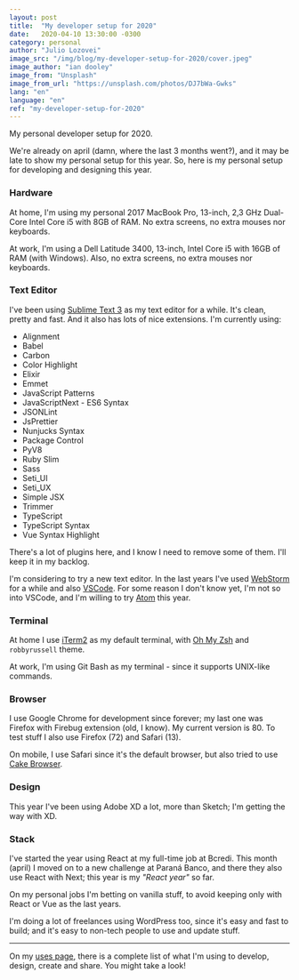 ```yaml
---
layout: post
title:  "My developer setup for 2020"
date:   2020-04-10 13:30:00 -0300
category: personal
author: "Julio Lozovei"
image_src: "/img/blog/my-developer-setup-for-2020/cover.jpeg"
image_author: "ian dooley"
image_from: "Unsplash"
image_from_url: "https://unsplash.com/photos/DJ7bWa-Gwks"
lang: "en"
language: "en"
ref: "my-developer-setup-for-2020"
---
```

My personal developer setup for 2020.
<!--more-->
We're already on april (damn, where the last 3 months went?), and it may be late to show my personal setup for this year. So, here is my personal setup for developing and designing this year.

### Hardware
At home, I'm using my personal 2017 MacBook Pro, 13-inch, 2,3 GHz Dual-Core Intel Core i5 with 8GB of RAM. No extra screens, no extra mouses nor keyboards.

At work, I'm using a Dell Latitude 3400, 13-inch, Intel Core i5 with 16GB of RAM (with Windows). Also, no extra screens, no extra mouses nor keyboards.


### Text Editor
I've been using [Sublime Text 3](https://www.sublimetext.com/) as my text editor for a while. It's clean, pretty and fast. And it also has lots of nice extensions. I'm currently using:

- Alignment
- Babel
- Carbon
- Color Highlight
- Elixir
- Emmet
- JavaScript Patterns
- JavaScriptNext - ES6 Syntax
- JSONLint
- JsPrettier
- Nunjucks Syntax
- Package Control
- PyV8
- Ruby Slim
- Sass
- Seti_UI
- Seti_UX
- Simple JSX
- Trimmer
- TypeScript
- TypeScript Syntax
- Vue Syntax Highlight

There's a lot of plugins here, and I know I need to remove some of them. I'll keep it in my backlog.

I'm considering to try a new text editor. In the last years I've used [WebStorm](https://www.jetbrains.com/webstorm/) for a while and also [VSCode](https://code.visualstudio.com/). For some reason I don't know yet, I'm not so into VSCode, and I'm willing to try [Atom](https://atom.io/) this year.


### Terminal
At home I use [iTerm2](https://www.iterm2.com/) as my default terminal, with [Oh My Zsh](https://github.com/ohmyzsh/ohmyzsh) and `robbyrussell` theme.

At work, I'm using Git Bash as my terminal - since it supports UNIX-like commands.


### Browser
I use Google Chrome for development since forever; my last one was Firefox with Firebug extension (old, I know). My current version is 80. To test stuff I also use Firefox (72) and Safari (13).

On mobile, I use Safari since it's the default browser, but also tried to use [Cake Browser](https://www.cakebrowser.com/).


### Design
This year I've been using Adobe XD a lot, more than Sketch; I'm getting the way with XD.


### Stack
I've started the year using React at my full-time job at Bcredi. This month (april) I moved on to a new challenge at Paraná Banco, and there they also use React with Next; this year is my _"React year"_ so far.

On my personal jobs I'm betting on vanilla stuff, to avoid keeping only with React or Vue as the last years.

I'm doing a lot of freelances using WordPress too, since it's easy and fast to build; and it's easy to non-tech people to use and update stuff.

---

On my [uses page](/uses), there is a complete list of what I'm using to develop, design, create and share. You might take a look!

